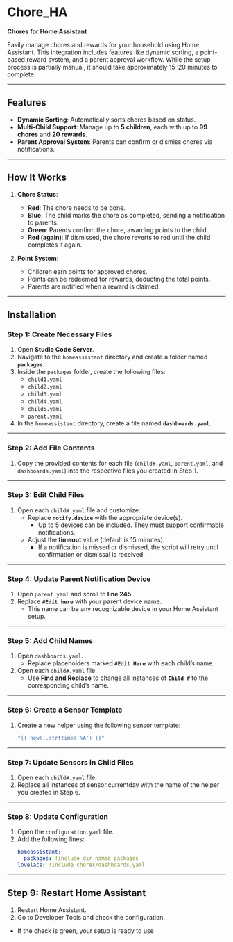 # Chore_HA  
**Chores for Home Assistant**  

Easily manage chores and rewards for your household using Home Assistant. This integration includes features like dynamic sorting, a point-based reward system, and a parent approval workflow. While the setup process is partially manual, it should take approximately 15–20 minutes to complete.  

---

## Features  
- **Dynamic Sorting**: Automatically sorts chores based on status.  
- **Multi-Child Support**: Manage up to **5 children**, each with up to **99 chores** and **20 rewards**.  
- **Parent Approval System**: Parents can confirm or dismiss chores via notifications.  

---

## How It Works  
1. **Chore Status**:  
   - **Red**: The chore needs to be done.  
   - **Blue**: The child marks the chore as completed, sending a notification to parents.  
   - **Green**: Parents confirm the chore, awarding points to the child.  
   - **Red (again)**: If dismissed, the chore reverts to red until the child completes it again.  

2. **Point System**:  
   - Children earn points for approved chores.  
   - Points can be redeemed for rewards, deducting the total points.  
   - Parents are notified when a reward is claimed.  

---

## Installation  

### Step 1: Create Necessary Files  
1. Open **Studio Code Server**.  
2. Navigate to the `homeassistant` directory and create a folder named **`packages`**.  
3. Inside the `packages` folder, create the following files:  
   - `child1.yaml`  
   - `child2.yaml`  
   - `child3.yaml`  
   - `child4.yaml`  
   - `child5.yaml`  
   - `parent.yaml`  
4. In the `homeassistant` directory, create a file named **`dashboards.yaml`**.  

---

### Step 2: Add File Contents  
1. Copy the provided contents for each file (`child#.yaml`, `parent.yaml`, and `dashboards.yaml`) into the respective files you created in Step 1.  

---

### Step 3: Edit Child Files  
1. Open each `child#.yaml` file and customize:  
   - Replace **`notify.device`** with the appropriate device(s).  
     - Up to 5 devices can be included. They must support confirmable notifications.  
   - Adjust the **timeout** value (default is 15 minutes).  
     - If a notification is missed or dismissed, the script will retry until confirmation or dismissal is received.  

---

### Step 4: Update Parent Notification Device  
1. Open `parent.yaml` and scroll to **line 245**.  
2. Replace **`#Edit here`** with your parent device name.  
   - This name can be any recognizable device in your Home Assistant setup.  

---

### Step 5: Add Child Names  
1. Open `dashboards.yaml`.  
   - Replace placeholders marked **`#Edit Here`** with each child’s name.  
2. Open each `child#.yaml` file.  
   - Use **Find and Replace** to change all instances of **`Child #`** to the corresponding child’s name.  

---

### Step 6: Create a Sensor Template  
1. Create a new helper using the following sensor template:  
   ```yaml
   "{{ now().strftime('%A') }}"

---

### Step 7: Update Sensors in Child Files
1. Open each `child#.yaml` file.
2. Replace all instances of sensor.currentday with the name of the helper you created in Step 6.

---

### Step 8: Update Configuration
1. Open the `configuration.yaml` file.
2. Add the following lines:
   ```yaml
   homeassistant:
     packages: !include_dir_named packages
   lovelace: !include chores/dashboards.yaml

---

## Step 9: Restart Home Assistant
1. Restart Home Assistant.
2. Go to Developer Tools and check the configuration.
  - If the check is green, your setup is ready to use
